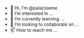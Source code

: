 - 👋 Hi, I’m @palacioeme
- 👀 I’m interested in ...
- 🌱 I’m currently learning ...
- 💞️ I’m looking to collaborate on ...
- 📫 How to reach me ...

<!---
palacioeme/palacioeme is a ✨ special ✨ repository because its `README.md` (this file) appears on your GitHub profile.
You can click the Preview link to take a look at your changes.
--->
